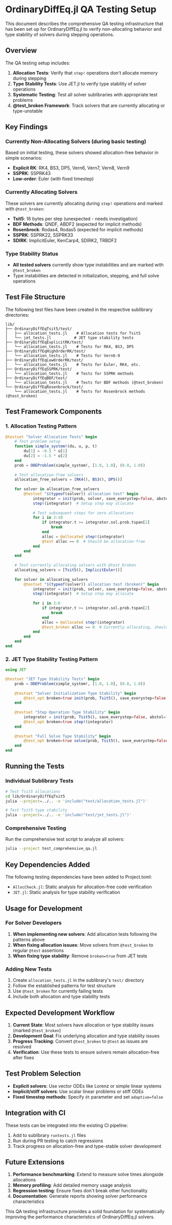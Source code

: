 # OrdinaryDiffEq.jl QA Testing Setup

This document describes the comprehensive QA testing infrastructure that has been set up for OrdinaryDiffEq.jl to verify non-allocating behavior and type stability of solvers during stepping operations.

## Overview

The QA testing setup includes:

1. **Allocation Tests**: Verify that `step!` operations don't allocate memory during stepping
2. **Type Stability Tests**: Use JET.jl to verify type stability of solver operations
3. **Systematic Testing**: Test all solver sublibraries with appropriate test problems
4. **@test_broken Framework**: Track solvers that are currently allocating or type-unstable

## Key Findings

### Currently Non-Allocating Solvers (during basic testing)
Based on initial testing, these solvers showed allocation-free behavior in simple scenarios:
- **Explicit RK**: RK4, BS3, DP5, Vern6, Vern7, Vern8, Vern9
- **SSPRK**: SSPRK43
- **Low-order**: Euler (with fixed timestep)

### Currently Allocating Solvers
These solvers are currently allocating during `step!` operations and marked with `@test_broken`:
- **Tsit5**: 16 bytes per step (unexpected - needs investigation)
- **BDF Methods**: QNDF, ABDF2 (expected for implicit methods)
- **Rosenbrock**: Rodas4, Rodas5 (expected for implicit methods)  
- **SSPRK**: SSPRK22, SSPRK33
- **SDIRK**: ImplicitEuler, KenCarp4, SDIRK2, TRBDF2

### Type Stability Status
- **All tested solvers** currently show type instabilities and are marked with `@test_broken`
- Type instabilities are detected in initialization, stepping, and full solve operations

## Test File Structure

The following test files have been created in the respective sublibrary directories:

```
lib/
├── OrdinaryDiffEqTsit5/test/
│   ├── allocation_tests.jl    # Allocation tests for Tsit5
│   └── jet_tests.jl          # JET type stability tests
├── OrdinaryDiffEqExplicitRK/test/
│   └── allocation_tests.jl    # Tests for RK4, BS3, DP5
├── OrdinaryDiffEqHighOrderRK/test/
│   └── allocation_tests.jl    # Tests for Vern6-9
├── OrdinaryDiffEqLowOrderRK/test/
│   └── allocation_tests.jl    # Tests for Euler, RK4, etc.
├── OrdinaryDiffEqSSPRK/test/
│   └── allocation_tests.jl    # Tests for SSPRK methods
├── OrdinaryDiffEqBDF/test/
│   └── allocation_tests.jl    # Tests for BDF methods (@test_broken)
└── OrdinaryDiffEqRosenbrock/test/
    └── allocation_tests.jl    # Tests for Rosenbrock methods (@test_broken)
```

## Test Framework Components

### 1. Allocation Testing Pattern

```julia
@testset "Solver Allocation Tests" begin
    # Test problem setup
    function simple_system!(du, u, p, t)
        du[1] = -0.5 * u[1]
        du[2] = -1.5 * u[2]
    end
    prob = ODEProblem(simple_system!, [1.0, 1.0], (0.0, 1.0))
    
    # Test allocation-free solvers
    allocation_free_solvers = [RK4(), BS3(), DP5()]
    
    for solver in allocation_free_solvers
        @testset "$(typeof(solver)) allocation test" begin
            integrator = init(prob, solver, save_everystep=false, abstol=1e-6, reltol=1e-6)
            step!(integrator)  # Setup step may allocate
            
            # Test subsequent steps for zero allocations
            for i in 2:10
                if integrator.t >= integrator.sol.prob.tspan[2]
                    break
                end
                alloc = @allocated step!(integrator)
                @test alloc == 0  # Should be allocation-free
            end
        end
    end
    
    # Test currently allocating solvers with @test_broken
    allocating_solvers = [Tsit5(), ImplicitEuler()]
    
    for solver in allocating_solvers
        @testset "$(typeof(solver)) allocation test (broken)" begin
            integrator = init(prob, solver, save_everystep=false, abstol=1e-6, reltol=1e-6)
            step!(integrator)  # Setup step may allocate
            
            for i in 2:6
                if integrator.t >= integrator.sol.prob.tspan[2]
                    break
                end
                alloc = @allocated step!(integrator)
                @test_broken alloc == 0  # Currently allocating, should be fixed
            end
        end
    end
end
```

### 2. JET Type Stability Testing Pattern

```julia
using JET

@testset "JET Type Stability Tests" begin
    prob = ODEProblem(simple_system!, [1.0, 1.0], (0.0, 1.0))
    
    @testset "Solver Initialization Type Stability" begin
        @test_opt broken=true init(prob, Tsit5(), save_everystep=false, abstol=1e-6, reltol=1e-6)
    end
    
    @testset "Step Operation Type Stability" begin
        integrator = init(prob, Tsit5(), save_everystep=false, abstol=1e-6, reltol=1e-6)
        @test_opt broken=true step!(integrator)
    end
    
    @testset "Full Solve Type Stability" begin
        @test_opt broken=true solve(prob, Tsit5(), save_everystep=false, abstol=1e-6, reltol=1e-6)
    end
end
```

## Running the Tests

### Individual Sublibrary Tests
```bash
# Test Tsit5 allocations
cd lib/OrdinaryDiffEqTsit5
julia --project=../.. -e 'include("test/allocation_tests.jl")'

# Test Tsit5 type stability  
julia --project=../.. -e 'include("test/jet_tests.jl")'
```

### Comprehensive Testing
Run the comprehensive test script to analyze all solvers:
```bash
julia --project test_comprehensive_qa.jl
```

## Key Dependencies Added

The following testing dependencies have been added to Project.toml:
- `AllocCheck.jl`: Static analysis for allocation-free code verification
- `JET.jl`: Static analysis for type stability verification

## Usage for Development

### For Solver Developers

1. **When implementing new solvers**: Add allocation tests following the patterns above
2. **When fixing allocation issues**: Move solvers from `@test_broken` to regular `@test` assertions
3. **When fixing type stability**: Remove `broken=true` from JET tests

### Adding New Tests

1. Create `allocation_tests.jl` in the sublibrary's `test/` directory
2. Follow the established patterns for test structure
3. Use `@test_broken` for currently failing tests
4. Include both allocation and type stability tests

## Expected Development Workflow

1. **Current State**: Most solvers have allocation or type stability issues (marked `@test_broken`)
2. **Development Goal**: Fix underlying allocation and type stability issues
3. **Progress Tracking**: Convert `@test_broken` to `@test` as issues are resolved
4. **Verification**: Use these tests to ensure solvers remain allocation-free after fixes

## Test Problem Selection

- **Explicit solvers**: Use vector ODEs like Lorenz or simple linear systems
- **Implicit/stiff solvers**: Use scalar linear problems or stiff ODEs
- **Fixed timestep methods**: Specify `dt` parameter and set `adaptive=false`

## Integration with CI

These tests can be integrated into the existing CI pipeline:

1. Add to sublibrary `runtests.jl` files
2. Run during PR testing to catch regressions
3. Track progress on allocation-free and type-stable solver development

## Future Extensions

1. **Performance benchmarking**: Extend to measure solve times alongside allocations
2. **Memory profiling**: Add detailed memory usage analysis
3. **Regression testing**: Ensure fixes don't break other functionality
4. **Documentation**: Generate reports showing solver performance characteristics

This QA testing infrastructure provides a solid foundation for systematically improving the performance characteristics of OrdinaryDiffEq.jl solvers.